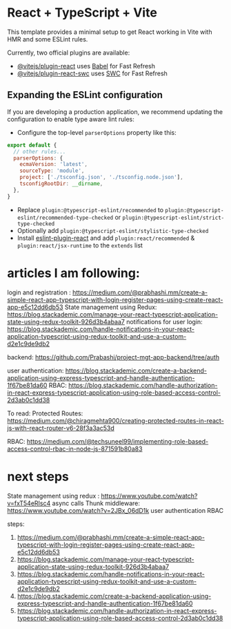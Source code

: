 # React + TypeScript + Vite

This template provides a minimal setup to get React working in Vite with HMR and some ESLint rules.

Currently, two official plugins are available:

- [@vitejs/plugin-react](https://github.com/vitejs/vite-plugin-react/blob/main/packages/plugin-react/README.md) uses [Babel](https://babeljs.io/) for Fast Refresh
- [@vitejs/plugin-react-swc](https://github.com/vitejs/vite-plugin-react-swc) uses [SWC](https://swc.rs/) for Fast Refresh

## Expanding the ESLint configuration

If you are developing a production application, we recommend updating the configuration to enable type aware lint rules:

- Configure the top-level `parserOptions` property like this:

```js
export default {
  // other rules...
  parserOptions: {
    ecmaVersion: 'latest',
    sourceType: 'module',
    project: ['./tsconfig.json', './tsconfig.node.json'],
    tsconfigRootDir: __dirname,
  },
}
```

- Replace `plugin:@typescript-eslint/recommended` to `plugin:@typescript-eslint/recommended-type-checked` or `plugin:@typescript-eslint/strict-type-checked`
- Optionally add `plugin:@typescript-eslint/stylistic-type-checked`
- Install [eslint-plugin-react](https://github.com/jsx-eslint/eslint-plugin-react) and add `plugin:react/recommended` & `plugin:react/jsx-runtime` to the `extends` list


# articles I am following:
login and registration : https://medium.com/@prabhashi.mm/create-a-simple-react-app-typescript-with-login-register-pages-using-create-react-app-e5c12dd6db53
State management using Redux: https://blog.stackademic.com/manage-your-react-typescript-application-state-using-redux-toolkit-926d3b4abaa7
notifications for user login: https://blog.stackademic.com/handle-notifications-in-your-react-application-typescript-using-redux-toolkit-and-use-a-custom-d2e1c9de9db2

backend: https://github.com/Prabashi/project-mgt-app-backend/tree/auth

user authentication: https://blog.stackademic.com/create-a-backend-application-using-express-typescript-and-handle-authentication-1f67be81da60
RBAC: https://blog.stackademic.com/handle-authorization-in-react-express-typescript-application-using-role-based-access-control-2d3ab0c1dd38

To read:
Protected Routes: 
https://medium.com/@chiragmehta900/creating-protected-routes-in-react-js-with-react-router-v6-28f3a3ac53d

RBAC:
https://medium.com/@techsuneel99/implementing-role-based-access-control-rbac-in-node-js-871591b80a83

# next steps
State management using redux : https://www.youtube.com/watch?v=fxT54eRIsc4
async calls Thunk middleware: https://www.youtube.com/watch?v=2JBx_06dD1k
user authentication
RBAC

steps:
1) https://medium.com/@prabhashi.mm/create-a-simple-react-app-typescript-with-login-register-pages-using-create-react-app-e5c12dd6db53
2) https://blog.stackademic.com/manage-your-react-typescript-application-state-using-redux-toolkit-926d3b4abaa7
3) https://blog.stackademic.com/handle-notifications-in-your-react-application-typescript-using-redux-toolkit-and-use-a-custom-d2e1c9de9db2
4) https://blog.stackademic.com/create-a-backend-application-using-express-typescript-and-handle-authentication-1f67be81da60
5) https://blog.stackademic.com/handle-authorization-in-react-express-typescript-application-using-role-based-access-control-2d3ab0c1dd38